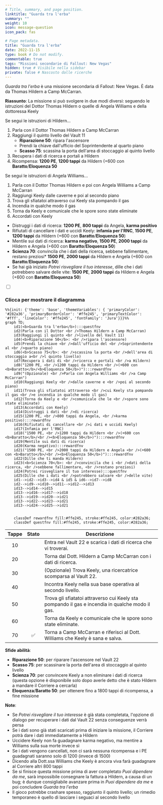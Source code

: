 ```yaml
---
# Title, summary, and page position.
linktitle: "Guarda tra l'erba"
summary: ""
weight: 10
icon: message-question
icon_pack: fas

# Page metadata.
title: "Guarda tra l'erba"
date: 2022-11-15
type: book # Do not modify.
commentable: true
tags: "Missioni secondarie di Fallout: New Vegas"
hidden: true # Visibile nella sidebar
private: false # Nascosto dalle ricerche
---
```


<div class="fnv">


*Guarda tra l'erba* è una missione secondaria di Fallout: New Vegas. È data da Thomas Hildern a Camp McCarran.

**Riassunto**:
La missione si può svolgere in due modi diversi: seguendo le istruzioni del Dottor Thomas  Hildern o quelle di Angela Williams e della dottoressa Keely

Se segui le istruzioni di Hildern...
1. Parla con il Dottor Thomas Hildern a Camp McCarran
2. Raggiungi il quinto livello del Vault 11
   - **Riparazione 50**: ripara l'ascensore
   - Prendi la chiave dall'ufficio del Soprintendente al quarto piano
   - **Scasso 75**: scassina la porta dell'area di stoccaggio al quinto livello
3. Recupera i dati di ricerca e portali a Hildern
4. Ricompensa: **1200 PE**, **1200 tappi** da Hildern (+600 con **Baratto**/**Eloquenza 50**

Se segui le istruzioni di Angela Williams...
1. Parla con il Dottor Thomas Hildern e poi con Angela Williams a Camp McCarran
2. Raggiungi Keely dalle caverne e poi al secondo piano
3. Trova gli sfiatatoi attraverso cui Keely sta pompando il gas
4. Incendia in qualche modo il gas
5.  Torna da Keely e comunicale che le spore sono state eliminate
6.  Accordati con Keely
   -  Distruggi i dati di ricerca: **1200 PE**, **800 tappi** da Angela, **karma positivo**
   -  Rifiutati di cancellare i dati e uccidi Keely: **infamia per l'RNC**, **1500 PE**, **1200 tappi** da Hildern (+600 con **Baratto**/**Eloquenza 50**)
   -  Mentile sui dati di ricerca: **karma negativo**, **1500 PE**, **2000 tappi** da Hildern e Angela (+600 con **Baratto**/**Eloquenza 50**)
   -  **Scienza 70**: convincila che i dati della ricerca, sebbene fallimentare, restano preziosi* **1500 PE**, **2000 tappi** da Hildern e Angela (+600 con **Baratto**/**Eloquenza 50**)
   -  Se hai già iniziato *Potrei risvegliare il tuo interesse*, dille che i dati potrebbero salvare delle vite: **1500 PE**, **2000 tappi** da Hildern e Angela (+600 con **Baratto**/**Eloquenza 50**)

<section class="chart-collapse">
<input type="checkbox" name="collapse2" id="handle2">
<h3 class="handle">
<label for="handle2">Clicca per mostrare il diagramma</label>
</h3>
<div class="content">

```mermaid
%%{init: {'theme': 'base', 'themeVariables': { 'primaryColor': '#282a36', 'primaryBorderColor': '#ffe245', 'primaryTextColor': '#fff', 'lineColor': '#ffe245', 'fontFamily': 'Jura'}}}%%
graph TD;
    id1(<b>Guarda tra l'erba</b>):::questfnv
    id2(Parla con il Dottor <br />Thomas Hildern a Camp McCarran)
    id3(Raggiungi il quinto <br />livello del Vault 11)
    id4(<b>Riparazione 50</b>: <br />ripara l'ascensore)
    id5(Prendi la chiave <br />dall'ufficio del <br />Soprintendente al <br />quarto piano)
    id6(<b>Scasso 75</b>: <br />scassina la porta <br />dell'area di stoccaggio a<br />l quinto livello)
    id7(Recupera i dati di <br />ricerca e portali <br />a Hildern) 
    id8("1200 PE, <br />1200 tappi da Hildern <br />(+600 con <b>Baratto</b>/<b>Eloquenza 50</b>)"):::rewardfnv
    id9("(Opzionale) <br />Parla con Angela Williams <br />a Camp McCarran")
    id10(Raggiungi Keely <br />dalle caverne e <br />poi al secondo piano)
    id11(Trova gli sfiatatoi attraverso <br />cui Keely sta pompando il gas <br />e incendia in qualche modo il gas)
    id12(Torna da Keely e <br />comunicale che le <br />spore sono state eliminate)
    id13(Accordati con Keely) 
    id14(Distruggi i dati <br />di ricerca)
    id15(1200 PE, <br />800 tappi da Angela, <br />karma positivo):::rewardfnv
    id16(Rifiutati di cancellare <br />i dati e uccidi Keely)
    id17(Infamia per l'RNC)
    id18("1500 PE, <br />1200 tappi da Hildern <br />(+600 con <b>Baratto</b>/<br /><b>Eloquenza 50</b>)"):::rewardfnv
    id19(Mentile sui dati di ricerca)
    id20(Karma negativo):::rewardfnv
    id21("1500 PE, <br />2000 tappi da Hildern e Angela <br />(+600 con <b>Baratto</b>/<br /><b>Eloquenza 50</b>)"):::rewardfnv
    id22(Dille che ti manda Hildern)
    id23(<b>Scienza 70</b>: <br />convincila che i <br />dati della ricerca, <br />sebbene fallimentare, <br />restano preziosi)
    id24(Potrei risvegliare il tuo interesse):::questfnv
    id25(Dille che i dati <br />potrebbero salvare <br />delle vite)
    id1-->id2-->id3-->id4 & id5 & id6-->id7-->id8
    id2-->id9-->id10-->id11-->id12-->id13
    id13-->id14-->id15
    id13-->id16-->id17-->id18
    id13-->id19-->id20-->id21
    id13-->id22-->id23-->id21
    id13-->id24-->id25-->id21

    
    classDef rewardfnv fill:#ffe245, stroke:#ffe245, color:#282a36;
    classDef questfnv fill:#ffe245, stroke:#ffe245, color:#282a36;
```

</div>
</section>

| Tappe |       Stato        | Descrizione |
|:-----:|:------------------:| ----------- |
|                           10                          |            | Entra nel Vault 22 e scarica i dati di ricerca che vi troverai.                                                                                                             |
|                           20                          |            | Torna dal Dott. Hildern a Camp McCarran con i dati di ricerca.                                                                                                              |
|                           30                          |            | (Opzionale) Trova Keely, una ricercatrice scomparsa al Vault 22.                                                                                                            |
|                           40                          |            | Incontra Keely nella sua base operativa al secondo livello.                                                                                                                 |
|                           50                          |            | Trova gli sfiatatoi attraverso cui Keely sta pompando il gas e incendia in qualche modo il gas.                                                                             |
|                           60                          |            | Torna da Keely e comunicale che le spore sono state eliminate.                                                                                                              |
|                           70                          | :white_check_mark: | Torna a Camp McCarran e riferisci al Dott. Williams che Keely è sana e salva.                                                                                               |



**Sfide abilità**:
- **Riparazione 50**: per riparare l'ascensore nel Vault 22
- **Scasso 75**: per scassinare la porta dell'area di stoccaggio al quinto livello
- **Scienza 70**: per convincere Keely a non eliminare i dati di ricerca (questa opzione è disponibile solo dopo averle detto che è stato Hildern a mandare il Corriere a cercarla)
- **Eloquenza**/**Baratto 50**: per ottenere fino a 1800 tappi di ricompensa, a fine missione



**Note**:
- Se *Potrei risvegliare il tuo interesse* è già stata completata, l'opzione di dialogo per recuperare i dati dal Vault 22 senza conseguenze verrà persa
- Se i dati sono già stati scaricati prima di iniziare la missione, il Corriere potrà dare i dati immediatamente a Hildern
- Uccidere Keely non fa guadagnare karma negativo, ma mentire a Williams sulla sua morte invece sì
- Se i dati vengono cancellati, non ci sarà nessuna ricompensa e i PE guadagnati saranno solo di 1200 (invece di 1500)
- Dicendo alla Dott.ssa Williams che Keely è ancora viva farà guadagnare al Corriere altri 800 tappi
- Se si finisce questa missione prima di aver completato *Puoi dipendere da me*, sarà impossibile consegnare la fattura a Hildern, a causa di un bug; è dunque consigliabile avanzare prima in *Puoi dipendere da me* e poi concludere *Guarda tra l'erba*
- Il gioco potrebbe crashare spesso, raggiunto il quinto livello; un rimedio temporaneo è quello di lasciare i seguaci al secondo livello 


</div>


